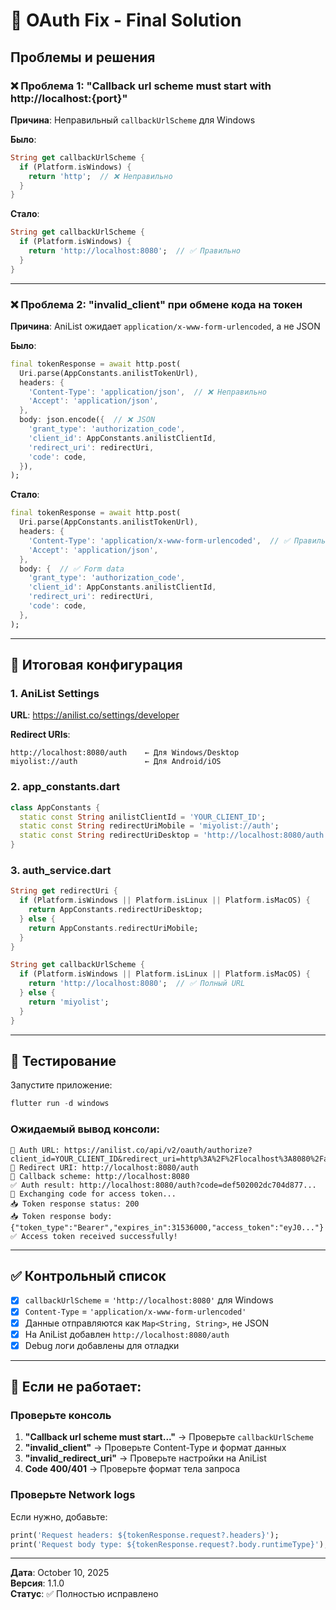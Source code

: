 # 🔧 OAuth Fix - Final Solution

## Проблемы и решения

### ❌ Проблема 1: "Callback url scheme must start with http://localhost:{port}"

**Причина**: Неправильный `callbackUrlScheme` для Windows

**Было**:
```dart
String get callbackUrlScheme {
  if (Platform.isWindows) {
    return 'http';  // ❌ Неправильно
  }
}
```

**Стало**:
```dart
String get callbackUrlScheme {
  if (Platform.isWindows) {
    return 'http://localhost:8080';  // ✅ Правильно
  }
}
```

---

### ❌ Проблема 2: "invalid_client" при обмене кода на токен

**Причина**: AniList ожидает `application/x-www-form-urlencoded`, а не JSON

**Было**:
```dart
final tokenResponse = await http.post(
  Uri.parse(AppConstants.anilistTokenUrl),
  headers: {
    'Content-Type': 'application/json',  // ❌ Неправильно
    'Accept': 'application/json',
  },
  body: json.encode({  // ❌ JSON
    'grant_type': 'authorization_code',
    'client_id': AppConstants.anilistClientId,
    'redirect_uri': redirectUri,
    'code': code,
  }),
);
```

**Стало**:
```dart
final tokenResponse = await http.post(
  Uri.parse(AppConstants.anilistTokenUrl),
  headers: {
    'Content-Type': 'application/x-www-form-urlencoded',  // ✅ Правильно
    'Accept': 'application/json',
  },
  body: {  // ✅ Form data
    'grant_type': 'authorization_code',
    'client_id': AppConstants.anilistClientId,
    'redirect_uri': redirectUri,
    'code': code,
  },
);
```

---

## 🎯 Итоговая конфигурация

### 1. AniList Settings

**URL**: https://anilist.co/settings/developer

**Redirect URIs**:
```
http://localhost:8080/auth    ← Для Windows/Desktop
miyolist://auth               ← Для Android/iOS
```

### 2. app_constants.dart

```dart
class AppConstants {
  static const String anilistClientId = 'YOUR_CLIENT_ID';
  static const String redirectUriMobile = 'miyolist://auth';
  static const String redirectUriDesktop = 'http://localhost:8080/auth';
}
```

### 3. auth_service.dart

```dart
String get redirectUri {
  if (Platform.isWindows || Platform.isLinux || Platform.isMacOS) {
    return AppConstants.redirectUriDesktop;
  } else {
    return AppConstants.redirectUriMobile;
  }
}

String get callbackUrlScheme {
  if (Platform.isWindows || Platform.isLinux || Platform.isMacOS) {
    return 'http://localhost:8080';  // ✅ Полный URL
  } else {
    return 'miyolist';
  }
}
```

---

## 🧪 Тестирование

Запустите приложение:

```powershell
flutter run -d windows
```

### Ожидаемый вывод консоли:

```
🔐 Auth URL: https://anilist.co/api/v2/oauth/authorize?client_id=YOUR_CLIENT_ID&redirect_uri=http%3A%2F%2Flocalhost%3A8080%2Fauth&response_type=code
📍 Redirect URI: http://localhost:8080/auth
🔗 Callback scheme: http://localhost:8080
✅ Auth result: http://localhost:8080/auth?code=def502002dc704d877...
🔄 Exchanging code for access token...
📥 Token response status: 200
📥 Token response body: {"token_type":"Bearer","expires_in":31536000,"access_token":"eyJ0..."}
✅ Access token received successfully!
```

---

## ✅ Контрольный список

- [x] `callbackUrlScheme` = `'http://localhost:8080'` для Windows
- [x] `Content-Type` = `'application/x-www-form-urlencoded'`
- [x] Данные отправляются как `Map<String, String>`, не JSON
- [x] На AniList добавлен `http://localhost:8080/auth`
- [x] Debug логи добавлены для отладки

---

## 🐛 Если не работает:

### Проверьте консоль

1. **"Callback url scheme must start..."** → Проверьте `callbackUrlScheme`
2. **"invalid_client"** → Проверьте Content-Type и формат данных
3. **"invalid_redirect_uri"** → Проверьте настройки на AniList
4. **Code 400/401** → Проверьте формат тела запроса

### Проверьте Network logs

Если нужно, добавьте:
```dart
print('Request headers: ${tokenResponse.request?.headers}');
print('Request body type: ${tokenResponse.request?.body.runtimeType}');
```

---

**Дата**: October 10, 2025  
**Версия**: 1.1.0  
**Статус**: ✅ Полностью исправлено
